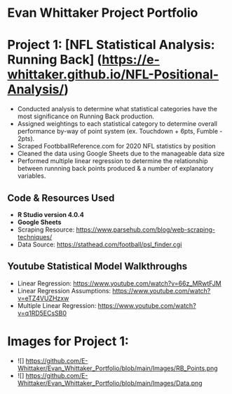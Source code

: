 # Evan Whittaker Project Portfolio 

# Project 1: [NFL Statistical Analysis: Running Back] (https://e-whittaker.github.io/NFL-Positional-Analysis/)
* Conducted analysis to determine what statistical categories have the most significance on Running Back production.
* Assigned weightings to each statistical category to determine overall performance by-way of point system (ex. Touchdown + 6pts, Fumble - 2pts).
* Scraped FootbballReference.com for 2020 NFL statistics by position
* Cleaned the data using Google Sheets due to the manageable data size
* Performed multiple linear regression to determine the relationship between runnning back points produced & a number of explanatory variables.

## Code & Resources Used
* **R Studio version 4.0.4**
* **Google Sheets**
* Scraping Resource: https://www.parsehub.com/blog/web-scraping-techniques/ 
* Data Source: https://stathead.com/football/psl_finder.cgi 

## Youtube Statistical Model Walkthroughs
* Linear Regression: https://www.youtube.com/watch?v=66z_MRwtFJM
* Linear Regression Assumptions: https://www.youtube.com/watch?v=eTZ4VUZHzxw
* Multiple Linear Regression: https://www.youtube.com/watch?v=q1RD5ECsSB0

# Images for Project 1:
* ![] https://github.com/E-Whittaker/Evan_Whittaker_Portfolio/blob/main/Images/RB_Points.png
* ![] https://github.com/E-Whittaker/Evan_Whittaker_Portfolio/blob/main/Images/Data.png
